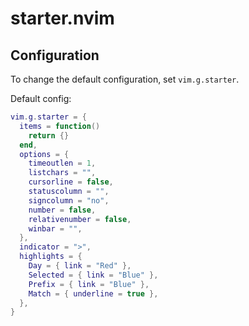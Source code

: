 # starter.nvim

## Configuration
To change the default configuration, set `vim.g.starter`.

Default config:
```lua
vim.g.starter = {
  items = function()
    return {}
  end,
  options = {
    timeoutlen = 1,
    listchars = "",
    cursorline = false,
    statuscolumn = "",
    signcolumn = "no",
    number = false,
    relativenumber = false,
    winbar = "",
  },
  indicator = ">",
  highlights = {
    Day = { link = "Red" },
    Selected = { link = "Blue" },
    Prefix = { link = "Blue" },
    Match = { underline = true },
  },
}
```
